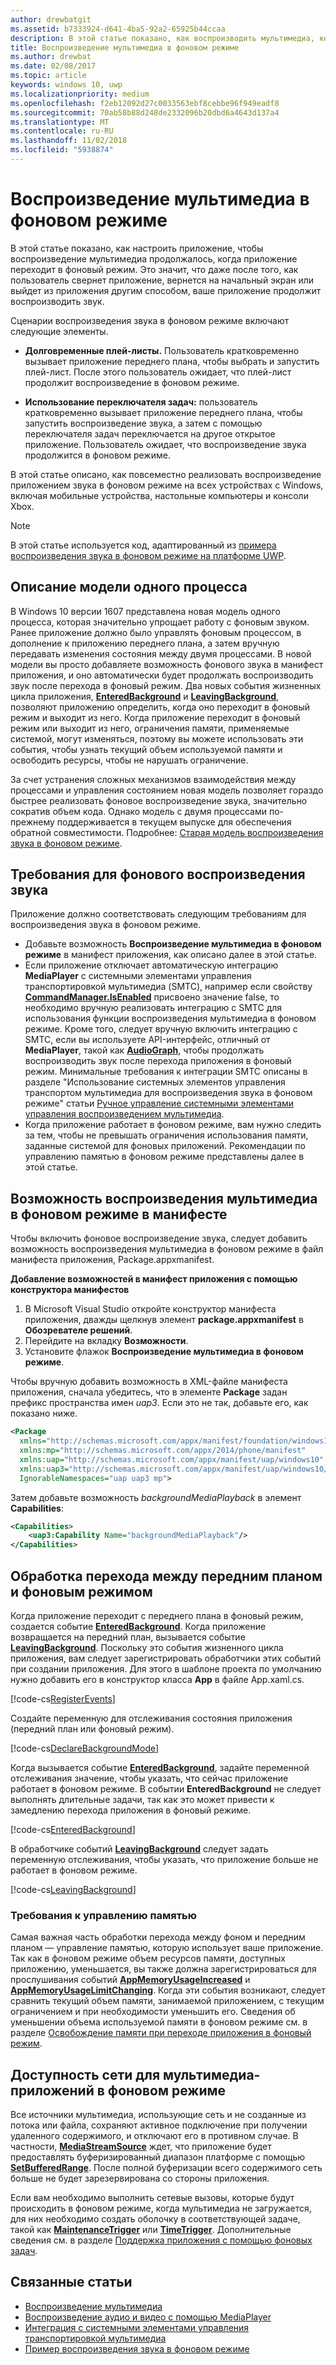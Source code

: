 ```yaml
---
author: drewbatgit
ms.assetid: b7333924-d641-4ba5-92a2-65925b44ccaa
description: В этой статье показано, как воспроизводить мультимедиа, когда приложение работает в фоновом режиме.
title: Воспроизведение мультимедиа в фоновом режиме
ms.author: drewbat
ms.date: 02/08/2017
ms.topic: article
keywords: windows 10, uwp
ms.localizationpriority: medium
ms.openlocfilehash: f2eb12092d27c0033563ebf8cebbe96f949eadf8
ms.sourcegitcommit: 70ab58b88d248de2332096b20dbd6a4643d137a4
ms.translationtype: MT
ms.contentlocale: ru-RU
ms.lasthandoff: 11/02/2018
ms.locfileid: "5938874"
---
```

# <a name="play-media-in-the-background"></a>Воспроизведение мультимедиа в фоновом режиме
В этой статье показано, как настроить приложение, чтобы воспроизведение мультимедиа продолжалось, когда приложение переходит в фоновый режим. Это значит, что даже после того, как пользователь свернет приложение, вернется на начальный экран или выйдет из приложения другим способом, ваше приложение продолжит воспроизводить звук. 

Сценарии воспроизведения звука в фоновом режиме включают следующие элементы.

-   **Долговременные плей-листы.** Пользователь кратковременно вызывает приложение переднего плана, чтобы выбрать и запустить плей-лист. После этого пользователь ожидает, что плей-лист продолжит воспроизведение в фоновом режиме.

-   **Использование переключателя задач:** пользователь кратковременно вызывает приложение переднего плана, чтобы запустить воспроизведение звука, а затем с помощью переключателя задач переключается на другое открытое приложение. Пользователь ожидает, что воспроизведение звука продолжится в фоновом режиме.

В этой статье описано, как повсеместно реализовать воспроизведение приложением звука в фоновом режиме на всех устройствах с Windows, включая мобильные устройства, настольные компьютеры и консоли Xbox.

> [!NOTE]
> В этой статье используется код, адаптированный из [примера воспроизведения звука в фоновом режиме на платформе UWP](http://go.microsoft.com/fwlink/p/?LinkId=800141).

## <a name="explanation-of-one-process-model"></a>Описание модели одного процесса
В Windows 10 версии 1607 представлена новая модель одного процесса, которая значительно упрощает работу с фоновым звуком. Ранее приложение должно было управлять фоновым процессом, в дополнение к приложению переднего плана, а затем вручную передавать изменения состояния между двумя процессами. В новой модели вы просто добавляете возможность фонового звука в манифест приложения, и оно автоматически будет продолжать воспроизводить звук после перехода в фоновый режим. Два новых события жизненных цикла приложения, [**EnteredBackground**](https://msdn.microsoft.com/library/windows/apps/Windows.ApplicationModel.Core.CoreApplication.EnteredBackground) и [**LeavingBackground**](https://msdn.microsoft.com/library/windows/apps/Windows.ApplicationModel.Core.CoreApplication.LeavingBackground), позволяют приложению определить, когда оно переходит в фоновый режим и выходит из него. Когда приложение переходит в фоновый режим или выходит из него, ограничения памяти, применяемые системой, могут изменяться, поэтому вы можете использовать эти события, чтобы узнать текущий объем используемой памяти и освободить ресурсы, чтобы не нарушать ограничение.

За счет устранения сложных механизмов взаимодействия между процессами и управления состоянием новая модель позволяет гораздо быстрее реализовать фоновое воспроизведение звука, значительно сократив объем кода. Однако модель с двумя процессами по-прежнему поддерживается в текущем выпуске для обеспечения обратной совместимости. Подробнее: [Старая модель воспроизведения звука в фоновом режиме](legacy-background-media-playback.md).

## <a name="requirements-for-background-audio"></a>Требования для фонового воспроизведения звука
Приложение должно соответствовать следующим требованиям для воспроизведения звука в фоновом режиме.

* Добавьте возможность **Воспроизведение мультимедиа в фоновом режиме** в манифест приложения, как описано далее в этой статье.
* Если приложение отключает автоматическую интеграцию **MediaPlayer** с системными элементами управления транспортировкой мультимедиа (SMTC), например если свойству [**CommandManager.IsEnabled**](https://msdn.microsoft.com/library/windows/apps/Windows.Media.Playback.MediaPlaybackCommandManager.IsEnabled) присвоено значение false, то необходимо вручную реализовать интеграцию с SMTC для использования функции воспроизведения мультимедиа в фоновом режиме. Кроме того, следует вручную включить интеграцию с SMTC, если вы используете API-интерфейс, отличный от **MediaPlayer**, такой как [**AudioGraph**](https://msdn.microsoft.com/library/windows/apps/Windows.Media.Audio.AudioGraph), чтобы продолжать воспроизводить звук после перехода приложения в фоновый режим. Минимальные требования к интеграции SMTC описаны в разделе "Использование системных элементов управления транспортом мультимедиа для воспроизведения звука в фоновом режиме" статьи [Ручное управление системными элементами управления воспроизведением мультимедиа](system-media-transport-controls.md).
* Когда приложение работает в фоновом режиме, вам нужно следить за тем, чтобы не превышать ограничения использования памяти, заданные системой для фоновых приложений. Рекомендации по управлению памятью в фоновом режиме представлены далее в этой статье.

## <a name="background-media-playback-manifest-capability"></a>Возможность воспроизведения мультимедиа в фоновом режиме в манифесте
Чтобы включить фоновое воспроизведение звука, следует добавить возможность воспроизведения мультимедиа в фоновом режиме в файл манифеста приложения, Package.appxmanifest. 

**Добавление возможностей в манифест приложения с помощью конструктора манифестов**

1.  В Microsoft Visual Studio откройте конструктор манифеста приложения, дважды щелкнув элемент **package.appxmanifest** в **Обозревателе решений**.
2.  Перейдите на вкладку **Возможности**.
3.  Установите флажок **Воспроизведение мультимедиа в фоновом режиме**.

Чтобы вручную добавить возможность в XML-файле манифеста приложения, сначала убедитесь, что в элементе **Package** задан префикс пространства имен *uap3*. Если это не так, добавьте его, как показано ниже.
```xml
<Package
  xmlns="http://schemas.microsoft.com/appx/manifest/foundation/windows10"
  xmlns:mp="http://schemas.microsoft.com/appx/2014/phone/manifest"
  xmlns:uap="http://schemas.microsoft.com/appx/manifest/uap/windows10"
  xmlns:uap3="http://schemas.microsoft.com/appx/manifest/uap/windows10/3"
  IgnorableNamespaces="uap uap3 mp">
```

Затем добавьте возможность *backgroundMediaPlayback* в элемент **Capabilities**:
```xml
<Capabilities>
    <uap3:Capability Name="backgroundMediaPlayback"/>
</Capabilities>
```

## <a name="handle-transitioning-between-foreground-and-background"></a>Обработка перехода между передним планом и фоновым режимом
Когда приложение переходит с переднего плана в фоновый режим, создается событие [**EnteredBackground**](https://msdn.microsoft.com/library/windows/apps/Windows.ApplicationModel.Core.CoreApplication.EnteredBackground). Когда приложение возвращается на передний план, вызывается событие [**LeavingBackground**](https://msdn.microsoft.com/library/windows/apps/Windows.ApplicationModel.Core.CoreApplication.LeavingBackground). Поскольку это события жизненного цикла приложения, вам следует зарегистрировать обработчики этих событий при создании приложения. Для этого в шаблоне проекта по умолчанию нужно добавить его в конструктор класса **App** в файле App.xaml.cs. 

[!code-cs[RegisterEvents](./code/BackgroundAudio_RS1/cs/App.xaml.cs#SnippetRegisterEvents)]

Создайте переменную для отслеживания состояния приложения (передний план или фоновый режим).

[!code-cs[DeclareBackgroundMode](./code/BackgroundAudio_RS1/cs/App.xaml.cs#SnippetDeclareBackgroundMode)]

Когда вызывается событие [**EnteredBackground**](https://msdn.microsoft.com/library/windows/apps/Windows.ApplicationModel.Core.CoreApplication.EnteredBackground), задайте переменной отслеживания значение, чтобы указать, что сейчас приложение работает в фоновом режиме. В событии **EnteredBackground** не следует выполнять длительные задачи, так как это может привести к замедлению перехода приложения в фоновый режиме.

[!code-cs[EnteredBackground](./code/BackgroundAudio_RS1/cs/App.xaml.cs#SnippetEnteredBackground)]

В обработчике событий [**LeavingBackground**](https://msdn.microsoft.com/library/windows/apps/Windows.ApplicationModel.Core.CoreApplication.LeavingBackground) следует задать переменную отслеживания, чтобы указать, что приложение больше не работает в фоновом режиме.

[!code-cs[LeavingBackground](./code/BackgroundAudio_RS1/cs/App.xaml.cs#SnippetLeavingBackground)]

### <a name="memory-management-requirements"></a>Требования к управлению памятью
Самая важная часть обработки перехода между фоном и передним планом — управление памятью, которую использует ваше приложение. Так как в фоновом режиме объем ресурсов памяти, доступных приложению, уменьшается, вы также должна зарегистрироваться для прослушивания событий [**AppMemoryUsageIncreased**](https://msdn.microsoft.com/library/windows/apps/Windows.System.MemoryManager.AppMemoryUsageIncreased) и [**AppMemoryUsageLimitChanging**](https://msdn.microsoft.com/library/windows/apps/Windows.System.MemoryManager.AppMemoryUsageLimitChanging). Когда эти события возникают, следует сравнить текущий объем памяти, занимаемой приложением, с текущим ограничением и при необходимости уменьшить его. Сведения об уменьшении объема используемой памяти в фоновом режиме см. в разделе [Освобождение памяти при переходе приложения в фоновый режим](../launch-resume/reduce-memory-usage.md).

## <a name="network-availability-for-background-media-apps"></a>Доступность сети для мультимедиа-приложений в фоновом режиме
Все источники мультимедиа, использующие сеть и не созданные из потока или файла, сохраняют активное подключение при получении удаленного содержимого, и отключают его в противном случае. В частности, [**MediaStreamSource**](https://msdn.microsoft.com/library/windows/apps/Windows.Media.Core.MediaStreamSource) ждет, что приложение будет предоставлять буферизированный диапазон платформе с помощью [**SetBufferedRange**](https://msdn.microsoft.com/library/windows/apps/dn282762). После полной буферизации всего содержимого сеть больше не будет зарезервирована со стороны приложения.

Если вам необходимо выполнить сетевые вызовы, которые будут происходить в фоновом режиме, когда мультимедиа не загружается, для них необходимо создать оболочку в соответствующей задаче, такой как [**MaintenanceTrigger**](https://msdn.microsoft.com/library/windows/apps/Windows.ApplicationModel.Background.MaintenanceTrigger) или [**TimeTrigger**](https://msdn.microsoft.com/library/windows/apps/Windows.ApplicationModel.Background.TimeTrigger). Дополнительные сведения см. в разделе [Поддержка приложения с помощью фоновых задач](https://msdn.microsoft.com/windows/uwp/launch-resume/support-your-app-with-background-tasks).

## <a name="related-topics"></a>Связанные статьи
* [Воспроизведение мультимедиа](media-playback.md)
* [Воспроизведение аудио и видео с помощью MediaPlayer](play-audio-and-video-with-mediaplayer.md)
* [Интеграция с системными элементами управления транспортировкой мультимедиа](integrate-with-systemmediatransportcontrols.md)
* [Пример воспроизведения звука в фоновом режиме](https://github.com/Microsoft/Windows-universal-samples/tree/master/Samples/BackgroundMediaPlayback)

 

 




